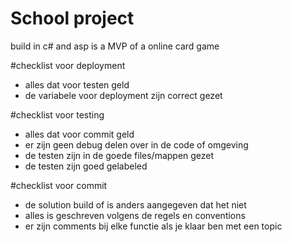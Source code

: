 # School project
build in c# and asp 
is a MVP of a online card game



#checklist voor deployment
- alles dat voor testen geld
- de variabele voor deployment zijn correct gezet

#checklist voor testing
- alles dat voor commit geld
- er zijn geen debug delen over in de code of omgeving
- de testen zijn in de goede files/mappen gezet
- de testen zijn goed gelabeled



#checklist voor commit
- de solution build of is anders aangegeven dat het niet
- alles is geschreven volgens de regels en conventions
- er zijn comments bij elke functie als je klaar ben met een topic
